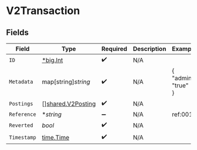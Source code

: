 # V2Transaction


## Fields

| Field                                                         | Type                                                          | Required                                                      | Description                                                   | Example                                                       |
| ------------------------------------------------------------- | ------------------------------------------------------------- | ------------------------------------------------------------- | ------------------------------------------------------------- | ------------------------------------------------------------- |
| `ID`                                                          | [*big.Int](https://pkg.go.dev/math/big#Int)                   | :heavy_check_mark:                                            | N/A                                                           |                                                               |
| `Metadata`                                                    | map[string]*string*                                           | :heavy_check_mark:                                            | N/A                                                           | {<br/>"admin": "true"<br/>}                                   |
| `Postings`                                                    | [][shared.V2Posting](../../../pkg/models/shared/v2posting.md) | :heavy_check_mark:                                            | N/A                                                           |                                                               |
| `Reference`                                                   | **string*                                                     | :heavy_minus_sign:                                            | N/A                                                           | ref:001                                                       |
| `Reverted`                                                    | *bool*                                                        | :heavy_check_mark:                                            | N/A                                                           |                                                               |
| `Timestamp`                                                   | [time.Time](https://pkg.go.dev/time#Time)                     | :heavy_check_mark:                                            | N/A                                                           |                                                               |